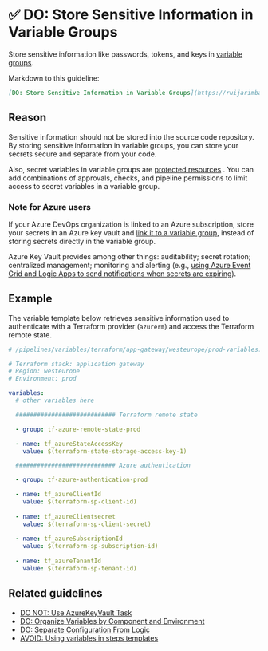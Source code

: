 # ✅ DO: Store Sensitive Information in Variable Groups

Store sensitive information like passwords, tokens, and keys in
[variable groups](https://learn.microsoft.com/en-us/azure/devops/pipelines/library/variable-groups?view=azure-devops&tabs=yaml).

Markdown to this guideline:

```markdown
[DO: Store Sensitive Information in Variable Groups](https://ruijarimba.visualstudio.com/ruijarimba/_git/azure-pipelines-guidelines?path=/guidelines/variables/do-sensitive-information.md&version=GBmaster)
```

## Reason

Sensitive information should not be stored into the source code repository. By
storing sensitive information in variable groups, you can store your secrets
secure and separate from your code.

Also, secret variables in variable groups are
[protected resources](https://learn.microsoft.com/en-us/azure/devops/pipelines/security/resources?view=azure-devops#protected-resources)
. You can add combinations of approvals, checks, and pipeline permissions to
limit access to secret variables in a variable group.

### Note for Azure users

If your Azure DevOps organization is linked to an Azure subscription, store your
secrets in an Azure key vault and
[link it to a variable group](https://learn.microsoft.com/en-us/azure/devops/pipelines/library/variable-groups?view=azure-devops&tabs=yaml#link-secrets-from-an-azure-key-vault),
instead of storing secrets directly in the variable group.

Azure Key Vault provides among other things: auditability;
secret rotation; centralized management; monitoring and alerting (e.g.,
[using Azure Event Grid and Logic Apps to send notifications when secrets are expiring](https://learn.microsoft.com/en-us/azure/key-vault/general/event-grid-logicapps)).

## Example

The variable template below retrieves sensitive information used to authenticate
with a Terraform provider (`azurerm`) and access the Terraform remote state.

```yaml
# /pipelines/variables/terraform/app-gateway/westeurope/prod-variables.yaml

# Terraform stack: application gateway
# Region: westeurope
# Environment: prod

variables:
  # other variables here

  ############################ Terraform remote state

  - group: tf-azure-remote-state-prod

  - name: tf_azureStateAccessKey
    value: $(terraform-state-storage-access-key-1)

  ############################ Azure authentication

  - group: tf-azure-authentication-prod

  - name: tf_azureClientId
    value: $(terraform-sp-client-id)
  
  - name: tf_azureClientsecret
    value: $(terraform-sp-client-secret)
  
  - name: tf_azureSubscriptionId
    value: $(terraform-sp-subscription-id)
  
  - name: tf_azureTenantId
    value: $(terraform-sp-tenant-id)
```

## Related guidelines

- [DO NOT: Use AzureKeyVault Task](/guidelines/steps/donot-use-azurekeyvault-task.md)
- [DO: Organize Variables by Component and Environment](/guidelines/variables/do-organize-variables.md)
- [DO: Separate Configuration From Logic](/guidelines/variables/do-separate-configuration.md)
- [AVOID: Using variables in steps templates](/guidelines/steps/avoid-variables.md)
